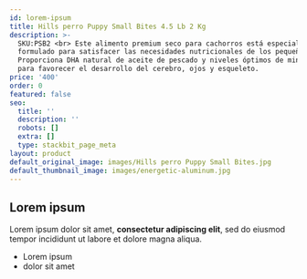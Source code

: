 ```yaml
---
id: lorem-ipsum
title: Hills perro Puppy Small Bites 4.5 Lb 2 Kg
description: >-
  SKU:PSB2 <br> Este alimento premium seco para cachorros está especialmente
  formulado para satisfacer las necesidades nutricionales de los pequeños.
  Proporciona DHA natural de aceite de pescado y niveles óptimos de minerales
  para favorecer el desarrollo del cerebro, ojos y esqueleto. 
price: '400'
order: 0
featured: false
seo:
  title: ''
  description: ''
  robots: []
  extra: []
  type: stackbit_page_meta
layout: product
default_original_image: images/Hills perro Puppy Small Bites.jpg
default_thumbnail_image: images/energetic-aluminum.jpg
---
```

## Lorem ipsum

Lorem ipsum dolor sit amet, **consectetur adipiscing elit**, sed do eiusmod tempor incididunt ut labore et dolore magna aliqua.

- Lorem ipsum
- dolor sit amet